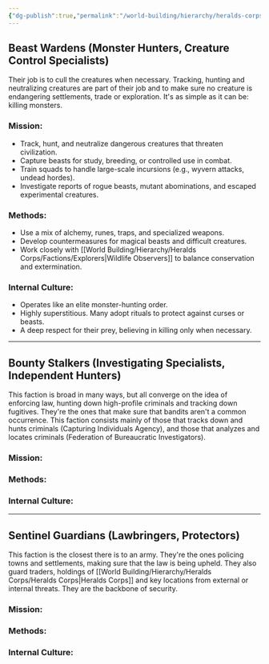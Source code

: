 ```yaml
---
{"dg-publish":true,"permalink":"/world-building/hierarchy/heralds-corps/factions/mercenaries/","tags":["gardenEntry"],"created":"2025-02-04T10:33:02.154-05:00","updated":"2025-02-04T15:51:27.481-05:00"}
---
```


## Beast Wardens (Monster Hunters, Creature Control Specialists)
Their job is to cull the creatures when necessary. Tracking, hunting and neutralizing creatures are part of their job and to make sure no creature is endangering settlements, trade or exploration. It's as simple as it can be: killing monsters.

### Mission:
- Track, hunt, and neutralize dangerous creatures that threaten civilization.
- Capture beasts for study, breeding, or controlled use in combat.
- Train squads to handle large-scale incursions (e.g., wyvern attacks, undead hordes).
- Investigate reports of rogue beasts, mutant abominations, and escaped experimental creatures.

### Methods:
- Use a mix of alchemy, runes, traps, and specialized weapons.
- Develop countermeasures for magical beasts and difficult creatures.
- Work closely with [[World Building/Hierarchy/Heralds Corps/Factions/Explorers\|Wildlife Observers]] to balance conservation and extermination.

### Internal Culture:
- Operates like an elite monster-hunting order.
- Highly superstitious. Many adopt rituals to protect against curses or beasts.
- A deep respect for their prey, believing in killing only when necessary.

---
## Bounty Stalkers (Investigating Specialists, Independent Hunters)
This faction is broad in many ways, but all converge on the idea of enforcing law, hunting down high-profile criminals and tracking down fugitives. They're the ones that make sure that bandits aren't a common occurrence. This faction consists mainly of those that tracks down and hunts criminals (Capturing Individuals Agency), and those that analyzes and locates criminals (Federation of Bureaucratic Investigators).

### Mission:

### Methods:

### Internal Culture:

---
## Sentinel Guardians (Lawbringers, Protectors)
This faction is the closest there is to an army. They're the ones policing towns and settlements, making sure that the law is being upheld. They also guard traders, holdings of [[World Building/Hierarchy/Heralds Corps/Heralds Corps\|Heralds Corps]] and key locations from external or internal threats. They are the backbone of security.

### Mission:

### Methods:

### Internal Culture: